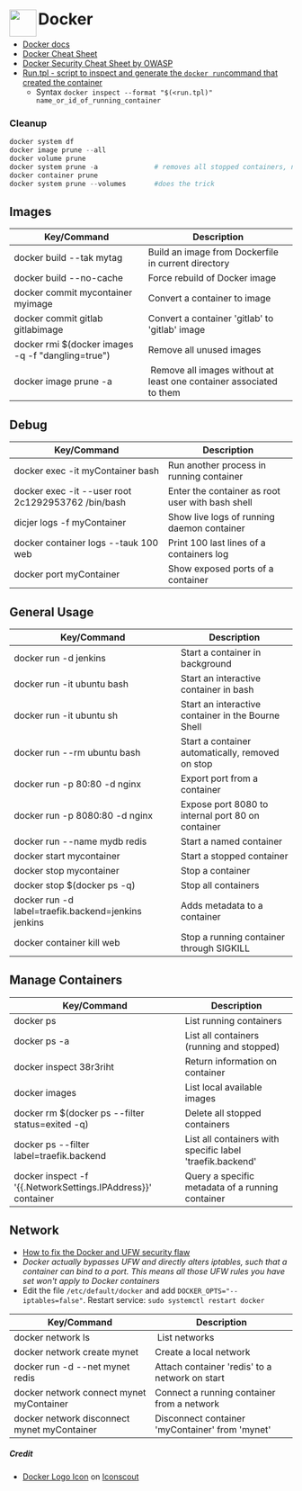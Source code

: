  # Docker <a href="url"><img src="https://cdn.iconscout.com/icon/free/png-256/social-275-116309.png" align="left" height="48" width="48" ></a>
- [Docker docs](https://docs.docker.com/engine/reference/commandline/dockerd/)
- [Docker Cheat Sheet](https://www.docker.com/sites/default/files/d8/2019-09/docker-cheat-sheet.pdf)
- [Docker Security Cheat Sheet by OWASP](https://github.com/OWASP/CheatSheetSeries/blob/master/cheatsheets/Docker_Security_Cheat_Sheet.md)
- [Run.tpl - script to inspect and generate the `docker run`command that created the container](https://gist.github.com/efrecon/8ce9c75d518b6eb863f667442d7bc679)
  - Syntax `docker inspect --format "$(<run.tpl)" name_or_id_of_running_container`


### Cleanup
````powershell
docker system df
docker image prune --all
docker volume prune
docker system prune -a              # removes all stopped containers, networks not used by at least one container, all build cache and all images without at least one container associated to them.
docker container prune
docker system prune --volumes       #does the trick

````

## Images
| Key/Command | Description |
| ----------- | ----------- |
| docker build --tak mytag | Build an image from Dockerfile in current directory |
| docker build --no-cache | Force rebuild of Docker image |
| docker commit mycontainer myimage | Convert a container to image |
| docker commit gitlab gitlabimage | Convert a container 'gitlab' to 'gitlab' image |
| docker rmi $(docker images -q -f "dangling=true") | Remove all unused images|
| docker image prune -a | Remove all images without at least one container associated to them |

## Debug
| Key/Command | Description |
| ----------- | ----------- |
| docker exec -it myContainer bash | Run another process in running container |
| docker exec -it --user root 2c1292953762 /bin/bash | Enter the container as root user with bash shell |
| dicjer logs -f myContainer | Show live logs of running daemon container |
| docker container logs --tauk 100 web | Print 100 last lines of a containers log |
| docker port myContainer | Show exposed ports of a container |

## General Usage
| Key/Command | Description |
| ----------- | ----------- |
| docker run -d jenkins | Start a container in background |
| docker run -it ubuntu bash | Start an interactive container in bash |
| docker run -it ubuntu sh | Start an interactive container in the Bourne Shell |
| docker run --rm ubuntu bash | Start a container automatically, removed on stop |
| docker run -p 80:80 -d nginx | Export port from a container |
| docker run -p 8080:80 -d nginx | Expose port 8080 to internal port 80 on container |
| docker run --name mydb redis |Start a named container |
| docker start mycontainer | Start a stopped container |
| docker stop mycontainer | Stop a container |
| docker stop $(docker ps -q) | Stop all containers |
| docker run -d label=traefik.backend=jenkins jenkins | Adds metadata to a container |
| docker container kill web | Stop a running container through SIGKILL |

## Manage Containers
| Key/Command | Description |
| ----------- | ----------- |
| docker ps | List running containers |
| docker ps -a | List all containers (running and stopped) |
| docker inspect 38r3riht | Return information on container |
| docker images | List local available images |
| docker rm $(docker ps --filter status=exited -q) | Delete all stopped containers |
| docker ps --filter label=traefik.backend | List all containers with specific label 'traefik.backend' |
| docker inspect -f '{{.NetworkSettings.IPAddress}}' container | Query a specific metadata of a running container |

## Network
- [How to fix the Docker and UFW security flaw](https://www.techrepublic.com/article/how-to-fix-the-docker-and-ufw-security-flaw/)
- _Docker actually bypasses UFW and directly alters iptables, such that a container can bind to a port. This means all those UFW rules you have set won't apply to Docker containers_
- Edit the file `/etc/default/docker` and add `DOCKER_OPTS="--iptables=false"`. Restart service: `sudo systemctl restart docker`

| Key/Command | Description |
| ----------- | ----------- |
| docker network ls | List networks |
| docker network create mynet | Create a local network |
| docker run -d --net mynet redis | Attach container 'redis' to a network on start |
| docker network connect mynet myContainer | Connect a running container from a network |
| docker network disconnect mynet myContainer | Disconnect container 'myContainer' from 'mynet' |



##### Credit
- <a href="https://iconscout.com/icons/social" target="_blank">Docker Logo Icon</a> on <a href="https://iconscout.com">Iconscout</a>
